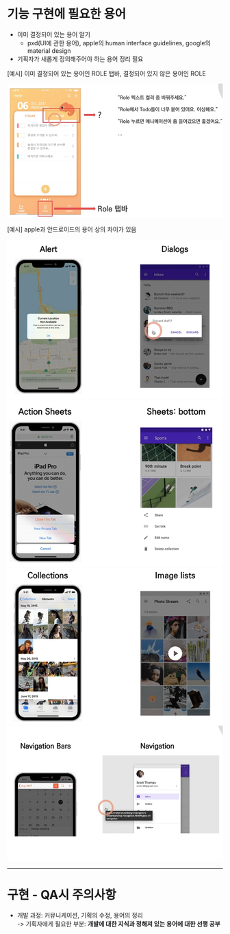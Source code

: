 # 기능 구현에 필요한 용어
- 이미 결정되어 있는 용어 알기 
  - pxd(UI에 관한 용어), apple의 human interface guidelines, google의 material design
- 기획자가 새롭게 정의해주어야 하는 용어 정리 필요

[예시] 이미 결정되어 있는 용어인 ROLE 탭바, 결정되어 있지 않은 용어인 ROLE

![img_63.PNG](images/img_63.PNG)

[예시] apple과 안드로이드의 용어 상의 차이가 있음 

![img_64.PNG](images/img_64.PNG)
![img_65.PNG](images/img_65.PNG)
![img_66.PNG](images/img_66.PNG)
![img_67.PNG](images/img_67.PNG)

---
# 구현 - QA시 주의사항
- 개발 과정: 커뮤니케이션, 기획의 수정, 용어의 정리 </br>
-> 기획자에게 필요한 부분: **개발에 대한 지식과 정해져 있는 용어에 대한 선행 공부**

